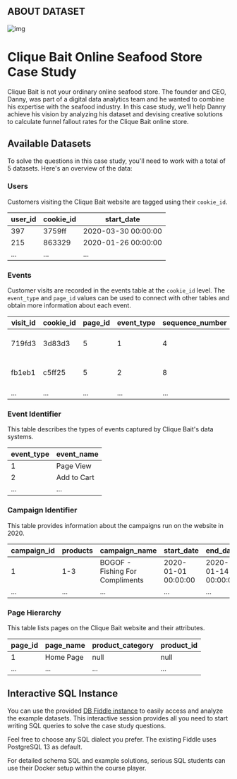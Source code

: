 ## ABOUT DATASET 

![img](https://8weeksqlchallenge.com/images/case-study-designs/6.png)

# Clique Bait Online Seafood Store Case Study

Clique Bait is not your ordinary online seafood store. The founder and CEO, Danny, was part of a digital data analytics team and he wanted to combine his expertise with the seafood industry. In this case study, we'll help Danny achieve his vision by analyzing his dataset and devising creative solutions to calculate funnel fallout rates for the Clique Bait online store.

## Available Datasets

To solve the questions in this case study, you'll need to work with a total of 5 datasets. Here's an overview of the data:

### Users

Customers visiting the Clique Bait website are tagged using their `cookie_id`.

| user_id | cookie_id | start_date          |
|---------|-----------|---------------------|
| 397     | 3759ff    | 2020-03-30 00:00:00 |
| 215     | 863329    | 2020-01-26 00:00:00 |
| ...     | ...       | ...                 |

### Events

Customer visits are recorded in the events table at the `cookie_id` level. The `event_type` and `page_id` values can be used to connect with other tables and obtain more information about each event.

| visit_id | cookie_id | page_id | event_type | sequence_number | event_time          |
|----------|-----------|---------|------------|-----------------|---------------------|
| 719fd3   | 3d83d3    | 5       | 1          | 4               | 2020-03-02 00:29:09 |
| fb1eb1   | c5ff25    | 5       | 2          | 8               | 2020-01-22 07:59:16 |
| ...      | ...       | ...     | ...        | ...             | ...                 |

### Event Identifier

This table describes the types of events captured by Clique Bait's data systems.

| event_type | event_name      |
|------------|-----------------|
| 1          | Page View       |
| 2          | Add to Cart     |
| ...        | ...             |

### Campaign Identifier

This table provides information about the campaigns run on the website in 2020.

| campaign_id | products | campaign_name               | start_date          | end_date            |
|-------------|----------|-----------------------------|---------------------|---------------------|
| 1           | 1-3      | BOGOF - Fishing For Compliments | 2020-01-01 00:00:00 | 2020-01-14 00:00:00 |
| ...         | ...      | ...                         | ...                 | ...                 |

### Page Hierarchy

This table lists pages on the Clique Bait website and their attributes.

| page_id | page_name     | product_category | product_id |
|---------|---------------|------------------|------------|
| 1       | Home Page     | null             | null       |
| ...     | ...           | ...              | ...        |

## Interactive SQL Instance

You can use the provided [DB Fiddle instance](link_to_fiddle) to easily access and analyze the example datasets. This interactive session provides all you need to start writing SQL queries to solve the case study questions.

Feel free to choose any SQL dialect you prefer. The existing Fiddle uses PostgreSQL 13 as default.

For detailed schema SQL and example solutions, serious SQL students can use their Docker setup within the course player.

[link_to_fiddle]: link_here
